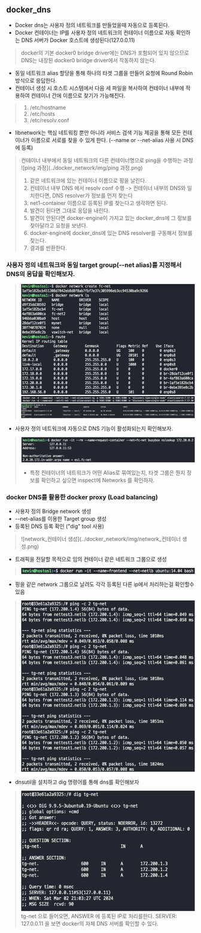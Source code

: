 ## docker_dns 
- Docker dns는 사용자 정의 네트워크를 만들었을때 자동으로 등록된다.
- Docker 컨테이너는 IP를 사용자 정의 네트워크의 컨테이너 이름으로 자동 확인하는 DNS 서버가 Docker 호스트에 생성된다(127.0.0.11)
> docker의 기본 docker0 bridge driver에는 DNS가 포함되어 있지 않으므로 DNS는 내장된 docker0 bridge driver에서 작동하지 않는다.
- 동일 네트워크 alias 할당을 통해 하나의 타겟 그룹을 만들어 요청에 Round Robin 방식으로 응답한다.
- 컨테이너 생성 시 호스트 시스템에서 다음 세 파일을 복사하여 컨테이너 내부에 적용하여 컨테이너 간에 이름으로 찾기가 가능해진다.
> 1. /etc/hostname
> 2. /etc/hosts
> 3. /etc/resolv.conf
- libnetwork는 핵심 네트워킹 뿐만 아니라 서비스 검색 기능 제공을 통해 모든 컨테이너가 이름으로 서로를 찾을 수 있게 한다. (--name or --net-alias 사용 시 DNS에 등록)
> 컨테이너 내부에서 동일 네트워크의 다른 컨테이너명으로 ping을 수행하는 과정  
> ![ping 과정](../docker_network/img/ping 과정.png)    
> 1. 같은 네트워크에 있는 컨테이너 이름으로 핑을 날린다.
> 2. 컨테이너 내부 DNS 에서 resolv conf 수행 -> 컨테이너 내부의 DNS와 일치한다면, DNS resolver가 정보를 먼저 찾는다
> 3. net1-container 이름으로 등록된 IP를 찾는다고 생각하면 된다.
> 4. 발견이 된다면 그대로 응답을 내린다.
> 5. 발견이 안된다면 docker-engine이 가지고 있는 docker_dns에 그 정보를 찾아달라고 요청을 보낸다.
> 6. docker-engine에 docker_dns에 있는 DNS resolver를 구동해서 정보를 찾는다.
> 7. 결과를 반환한다.

### 사용자 정의 네트워크와 동일 target group(--net alias)를 지정해서 DNS의 응답을 확인해보자.
> ![네트워크 만들기](../docker_network/img/네트워크_만들기.png)    
> ![run_ela_1](../docker_network/img/run_ela_1.png)    
> ![run_ela_2](../docker_network/img/run_ela_2.png)    

- 사용자 정의 네트워크에 자동으로 DNS 기능이 활성화되는지 확인해보자.  
> ![ns_lookup_result](../docker_network/img/ns_lookup_result.png)
> - 특정 컨테이너의 네트워크가 어떤 Alias로 묶여있는지, 타겟 그룹은 뭔지 정보를 확인하고 싶으면 inspect에 Networks 를 확인하자. 

### docker DNS를 활용한 docker proxy (Load balancing)
- 사용자 정의 Bridge network 생성
- --net-alias를 이용한 Target group 생성
- 등록된 DNS 등록 확인 ("dig" tool 사용)
> ![network_컨테이너 생성](../docker_network/img/network_컨테이너 생성.png)
- 트래픽을 전달할 목적으로 임의 컨테이너 같은 네트워크 그룹으로 생성  
> ![다른 컨테이너 생성](../docker_network/img/다른_컨테이너.png)  
- 핑을 같은 network 그룹으로 날려도 각각 등록된 다른 ip에서 처리하는걸 확인할수있음
> ![Ping_test](../docker_network/img/Ping_test.png)  
- dnsutil을 설치하고 dig 명령어를 통해 dns를 확인해보자
> ![dig_tg_net](../docker_network/img/dig_tg_net.png)
> tg-net 으로 들어오면, ANSWER 에 등록된 IP로 처리를한다.
> SERVER: 127.0.0.11 을 보면 docker의 자체 DNS 서버를 확인할 수 있다.